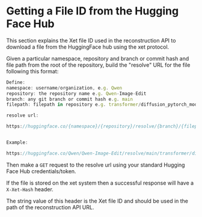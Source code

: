 # Getting a File ID from the Hugging Face Hub

This section explains the Xet file ID used in the reconstruction API to download a file from the HuggingFace hub using the xet protocol.

Given a particular namespace, repository and branch or commit hash and file path from the root of the repository, build the "resolve" URL for the file following this format:

```js
Define:
namespace: username/organization, e.g. Qwen
repository: the repository name e.g. Qwen-Image-Edit
branch: any git branch or commit hash e.g. main
filepath: filepath in repository e.g. transformer/diffusion_pytorch_model-00001-of-00009.safetensors 

resolve url:

https://huggingface.co/{namespace}/{repository}/resolve/{branch}/{filepath}


Example:

https://huggingface.co/Qwen/Qwen-Image-Edit/resolve/main/transformer/diffusion_pytorch_model-00001-of-00009.safetensors
```

Then make a `GET` request to the resolve url using your standard Hugging Face Hub credentials/token.

If the file is stored on the xet system then a successful response will have a `X-Xet-Hash` header.

The string value of this header is the Xet file ID and should be used in the path of the reconstruction API URL.

